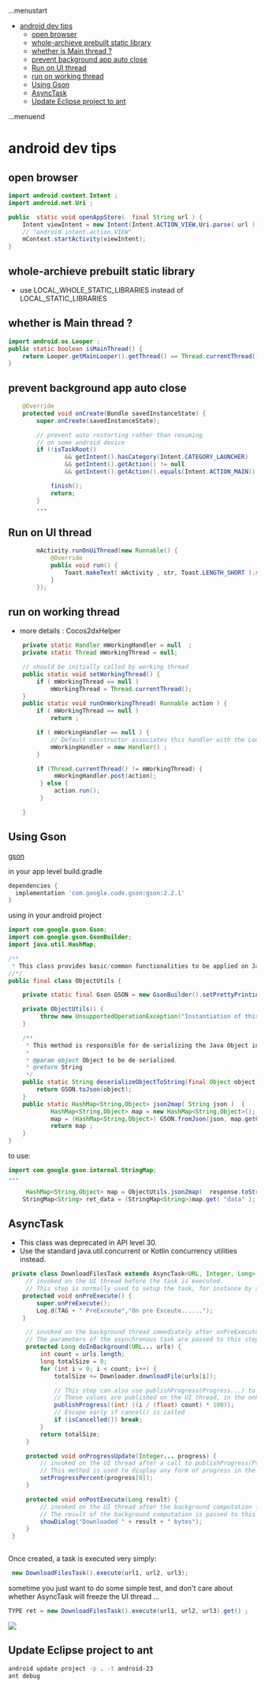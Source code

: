 ...menustart

 - [android dev tips](#cedbb586db72ab93a1b4a11759bb2790)
     - [open browser](#36f510971eecdc6dcd92048cb126f598)
     - [whole-archieve prebuilt static library](#55322a5875714b1c278ba95d4d7dca27)
     - [whether is Main thread ?](#a8113f0e4f0db0e8f7a49b9697196e90)
     - [prevent background app auto close](#0f4a700a11434bbd0f28da36dc2ab2e7)
     - [Run on UI thread](#54caf15a8a382279ea87b2993c32b19d)
     - [run on working thread](#56b786df876f856f3bdbf37f4eca6a40)
     - [Using Gson](#27936d606faa31b6312be4d40984af57)
     - [AsyncTask](#97f8fab067a9df19dd2e8b75c5989fff)
     - [Update Eclipse project to ant](#64556a6168b58f000bc4bd5146c16844)

...menuend


<h2 id="cedbb586db72ab93a1b4a11759bb2790"></h2>


# android dev tips



<h2 id="36f510971eecdc6dcd92048cb126f598"></h2>


## open browser

```java
import android.content.Intent ;
import android.net.Uri ;

public  static void openAppStore(  final String url ) {
    Intent viewIntent = new Intent(Intent.ACTION_VIEW,Uri.parse( url ));  
    // "android.intent.action.VIEW"
    mContext.startActivity(viewIntent);
}
```

<h2 id="55322a5875714b1c278ba95d4d7dca27"></h2>


## whole-archieve prebuilt static library

 - use LOCAL_WHOLE_STATIC_LIBRARIES  instead of LOCAL_STATIC_LIBRARIES

<h2 id="a8113f0e4f0db0e8f7a49b9697196e90"></h2>


## whether is Main thread ?

```java
import android.os.Looper ;
public static boolean isMainThread() {
    return Looper.getMainLooper().getThread() == Thread.currentThread();
}
```


<h2 id="0f4a700a11434bbd0f28da36dc2ab2e7"></h2>


## prevent background app auto close

```java
    @Override
    protected void onCreate(Bundle savedInstanceState) {
        super.onCreate(savedInstanceState);

        // prevent auto restarting rather than resuming
        // on some android device
        if (!isTaskRoot()
                && getIntent().hasCategory(Intent.CATEGORY_LAUNCHER)
                && getIntent().getAction() != null
                && getIntent().getAction().equals(Intent.ACTION_MAIN)) {

            finish();
            return;
        }
        ...
```

<h2 id="54caf15a8a382279ea87b2993c32b19d"></h2>


## Run on UI thread

```java
	    mActivity.runOnUiThread(new Runnable() {
            @Override
            public void run() {
                Toast.makeText( mActivity , str, Toast.LENGTH_SHORT ).show();
            }
        });
```

<h2 id="56b786df876f856f3bdbf37f4eca6a40"></h2>


## run on working thread

- more details : Cocos2dxHelper

```java
    private static Handler mWorkingHandler = null  ;
    private static Thread mWorkingThread = null;

    // should be initially called by working thread
    public static void setWorkingThread() {
        if ( mWorkingThread == null )
            mWorkingThread = Thread.currentThread(); 
    }
    public static void runOnWorkingThread( Runnable action ) {
        if ( mWorkingThread == null )
            return ;

        if ( mWorkingHandler == null ) {
            // Default constructor associates this handler with the Looper for the current thread.
            mWorkingHandler = new Handler() ;
        }

        if (Thread.currentThread() != mWorkingThread) {
             mWorkingHandler.post(action);
         } else {
             action.run();
         }

    }
```


<h2 id="27936d606faa31b6312be4d40984af57"></h2>


## Using Gson

[gson](https://github.com/google/gson)

in your app level build.gradle

```gradle
dependencies {
  implementation 'com.google.code.gson:gson:2.2.1'
}
```

using in your android project

```java
import com.google.gson.Gson;
import com.google.gson.GsonBuilder;
import java.util.HashMap;

/**
 * This class provides basic/common functionalities to be applied on Java Objects.
//*/
public final class ObjectUtils {

    private static final Gson GSON = new GsonBuilder().setPrettyPrinting().create();

    private ObjectUtils() {
         throw new UnsupportedOperationException("Instantiation of this class is not permitted in case you are using reflection.");
    }

    /**
     * This method is responsible for de-serializing the Java Object into Json String.
     *
     * @param object Object to be de-serialized.
     * @return String
     */
    public static String deserializeObjectToString(final Object object) {
        return GSON.toJson(object);
    }
    public static HashMap<String,Object> json2map( String json )  {
            HashMap<String,Object> map = new HashMap<String,Object>();
            map = (HashMap<String,Object>) GSON.fromJson(json, map.getClass());
            return map ;
    }
}
```

to use:

```java
import com.google.gson.internal.StringMap;
...

     HashMap<String,Object> map = ObjectUtils.json2map(  response.toString() );
    StringMap<String> ret_data = (StringMap<String>)map.get( "data" );
```

<h2 id="97f8fab067a9df19dd2e8b75c5989fff"></h2>


## AsyncTask

- This class was deprecated in API level 30.
- Use the standard java.util.concurrent or Kotlin concurrency utilities instead.


```java
 private class DownloadFilesTask extends AsyncTask<URL, Integer, Long> {
     // invoked on the UI thread before the task is executed. 
     // This step is normally used to setup the task, for instance by showing a progress bar in the user interface.
    protected void onPreExecute() {
        super.onPreExecute();
        Log.d(TAG + " PreExceute","On pre Exceute......");
    }

     // invoked on the background thread immediately after onPreExecute() finishes executing. 
     // The parameters of the asynchronous task are passed to this step.
     protected Long doInBackground(URL... urls) {
         int count = urls.length;
         long totalSize = 0;
         for (int i = 0; i < count; i++) {
             totalSize += Downloader.downloadFile(urls[i]);

             // This step can also use publishProgress(Progress...) to publish one or more units of progress. 
             // These values are published on the UI thread, in the onProgressUpdate(Progress...) step.
             publishProgress((int) ((i / (float) count) * 100));
             // Escape early if cancel() is called
             if (isCancelled()) break;
         }
         return totalSize;
     }

     protected void onProgressUpdate(Integer... progress) {
         // invoked on the UI thread after a call to publishProgress(Progress...).
         // This method is used to display any form of progress in the user interface while the background computation is still executing.
         setProgressPercent(progress[0]);
     }

     protected void onPostExecute(Long result) {
         // invoked on the UI thread after the background computation finishes.
         // The result of the background computation is passed to this step as a parameter.
         showDialog("Downloaded " + result + " bytes");
     }
 }
 
```

Once created, a task is executed very simply:

```java
 new DownloadFilesTask().execute(url1, url2, url3);
```

sometime you just want to do some simple test, and don't care about whether AsyncTask will freeze the UI thread ...

```java
TYPE ret = new DownloadFilesTask().execute(url1, url2, url3).get() ;
```


![](https://i.stack.imgur.com/ytin1.png)



<h2 id="64556a6168b58f000bc4bd5146c16844"></h2>


## Update Eclipse project to ant

```bash
android update project -p . -t android-23
ant debug
```


